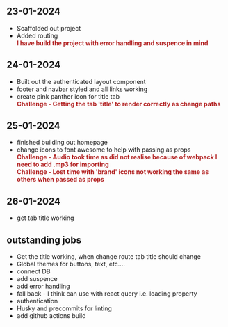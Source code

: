 <style>
    em { color: firebrick; font-weight: bold; font-style: normal; display: block; }
</style>

## 23-01-2024
- Scaffolded out project
- Added routing
  _I have build the project with error handling and suspence in mind_

## 24-01-2024
- Built out the authenticated layout component
- footer and navbar styled and all links working
- create pink panther icon for title tab
_Challenge - Getting the tab 'title' to render correctly as change paths_

## 25-01-2024
- finished building out homepage
- change icons to font awesome to help with passing as props
_Challenge - Audio took time as did not realise because of webpack I need to add .mp3 for importing_
_Challenge - Lost time with 'brand' icons not working the same as others when passed as props_

## 26-01-2024
- get tab title working

## outstanding jobs
- Get the title working, when change route tab title should change
- Global themes for buttons, text, etc....
- connect DB
- add suspence
- add error handling
- fall back - I think can use with react query i.e. loading property
- authentication
- Husky and precommits for linting
- add github actions build